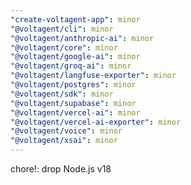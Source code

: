 ```yaml
---
"create-voltagent-app": minor
"@voltagent/cli": minor
"@voltagent/anthropic-ai": minor
"@voltagent/core": minor
"@voltagent/google-ai": minor
"@voltagent/groq-ai": minor
"@voltagent/langfuse-exporter": minor
"@voltagent/postgres": minor
"@voltagent/sdk": minor
"@voltagent/supabase": minor
"@voltagent/vercel-ai": minor
"@voltagent/vercel-ai-exporter": minor
"@voltagent/voice": minor
"@voltagent/xsai": minor
---
```


chore!: drop Node.js v18

